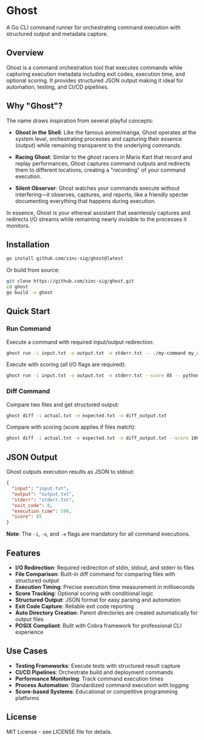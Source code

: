 # Ghost

A Go CLI command runner for orchestrating command execution with structured output and metadata capture.

## Overview

Ghost is a command orchestration tool that executes commands while capturing execution metadata including exit codes, execution time, and optional scoring. It provides structured JSON output making it ideal for automation, testing, and CI/CD pipelines.

## Why "Ghost"?

The name draws inspiration from several playful concepts:

- **Ghost in the Shell**: Like the famous anime/manga, Ghost operates at the system level, orchestrating processes and capturing their essence (output) while remaining transparent to the underlying commands.

- **Racing Ghost**: Similar to the ghost racers in Mario Kart that record and replay performances, Ghost captures command outputs and redirects them to different locations, creating a "recording" of your command execution.

- **Silent Observer**: Ghost watches your commands execute without interfering—it observes, captures, and reports, like a friendly specter documenting everything that happens during execution.

In essence, Ghost is your ethereal assistant that seamlessly captures and redirects I/O streams while remaining nearly invisible to the processes it monitors.

## Installation

```bash
go install github.com/zinc-sig/ghost@latest
```

Or build from source:

```bash
git clone https://github.com/zinc-sig/ghost.git
cd ghost
go build -o ghost
```

## Quick Start

### Run Command

Execute a command with required input/output redirection:

```bash
ghost run -i input.txt -o output.txt -e stderr.txt -- ./my-command my_args
```

Execute with scoring (all I/O flags are required):

```bash
ghost run -i input.txt -o output.txt -e stderr.txt --score 85 -- python script.py
```

### Diff Command

Compare two files and get structured output:

```bash
ghost diff -i actual.txt -e expected.txt -o diff_output.txt
```

Compare with scoring (score applies if files match):

```bash
ghost diff -i actual.txt -e expected.txt -o diff_output.txt --score 100
```

## JSON Output

Ghost outputs execution results as JSON to stdout:

```json
{
  "input": "input.txt",
  "output": "output.txt", 
  "stderr": "stderr.txt",
  "exit_code": 0,
  "execution_time": 590,
  "score": 85
}
```

**Note**: The `-i`, `-o`, and `-e` flags are mandatory for all command executions.

## Features

- **I/O Redirection**: Required redirection of stdin, stdout, and stderr to files
- **File Comparison**: Built-in diff command for comparing files with structured output
- **Execution Timing**: Precise execution time measurement in milliseconds
- **Score Tracking**: Optional scoring with conditional logic
- **Structured Output**: JSON format for easy parsing and automation
- **Exit Code Capture**: Reliable exit code reporting
- **Auto Directory Creation**: Parent directories are created automatically for output files
- **POSIX Compliant**: Built with Cobra framework for professional CLI experience

## Use Cases

- **Testing Frameworks**: Execute tests with structured result capture
- **CI/CD Pipelines**: Orchestrate build and deployment commands
- **Performance Monitoring**: Track command execution times
- **Process Automation**: Standardized command execution with logging
- **Score-based Systems**: Educational or competitive programming platforms

## License

MIT License - see LICENSE file for details.